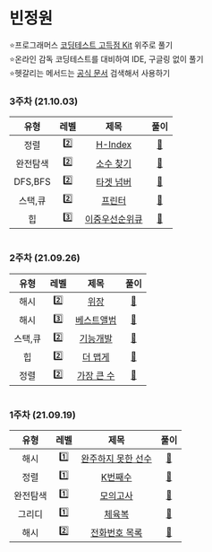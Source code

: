 # 빈정원
⭐프로그래머스 [코딩테스트 고득점 Kit](https://programmers.co.kr/learn/challenges) 위주로 풀기  
⭐온라인 감독 코딩테스트를 대비하여 IDE, 구글링 없이 풀기  
⭐헷갈리는 메서드는 [공식 문서](https://devdocs.programmers.co.kr/references/java/docs/api/index.html?overview-summary.html) 검색해서 사용하기
### 3주차 (21.10.03)
유형 | 레벨 | 제목 | 풀이
:-: | :-: | :-: | :-:
정렬 | 2️⃣ | [H-Index](https://programmers.co.kr/learn/courses/30/lessons/42747) | [🔗](./정렬/L2_H-Index.java)
완전탐색 | 2️⃣ | [소수 찾기](https://programmers.co.kr/learn/courses/30/lessons/42839) | [🔗](./완전탐색/L2_소수_찾기.java)
DFS,BFS | 2️⃣ | [타겟 넘버](https://programmers.co.kr/learn/courses/30/lessons/43165) | [🔗](./DFS,BFS/L2_타겟_넘버.java)
스택,큐 | 2️⃣ | [프린터](https://programmers.co.kr/learn/courses/30/lessons/42587) | [🔗](./스택,큐/L2_프린터.java)
힙 | 3️⃣ | [이중우선순위큐](https://programmers.co.kr/learn/courses/30/lessons/42628) | [🔗](./힙/L3_이중우선순위큐.java)
#
### 2주차 (21.09.26)
유형 | 레벨 | 제목 | 풀이
:-: | :-: | :-: | :-:
해시 | 2️⃣ | [위장](https://programmers.co.kr/learn/courses/30/lessons/42578) | [🔗](./해시/L2_위장.java)
해시 | 3️⃣ | [베스트앨범](https://programmers.co.kr/learn/courses/30/lessons/42579) | [🔗](./해시/L3_베스트앨범.java)
스택,큐 | 2️⃣ | [기능개발](https://programmers.co.kr/learn/courses/30/lessons/42586) | [🔗](./스택,큐/L2_기능개발.java)
힙 | 2️⃣ | [더 맵게](https://programmers.co.kr/learn/courses/30/lessons/42626) | [🔗](./힙/L2_더_맵게.java)
정렬 | 2️⃣ | [가장 큰 수](https://programmers.co.kr/learn/courses/30/lessons/42746) | [🔗](./정렬/L2_가장_큰_수.java)
#
### 1주차 (21.09.19)
유형 | 레벨 | 제목 | 풀이
:-: | :-: | :-: | :-:
해시 | 1️⃣ | [완주하지 못한 선수](https://programmers.co.kr/learn/courses/30/lessons/42576) | [🔗](./해시/L1_완주하지_못한_선수.java)
정렬 | 1️⃣ | [K번째수](https://programmers.co.kr/learn/courses/30/lessons/42748) | [🔗](./정렬/L1_K번째수.java)
완전탐색 | 1️⃣ | [모의고사](https://programmers.co.kr/learn/courses/30/lessons/42840) | [🔗](./완전탐색/L1_모의고사.java)
그리디 | 1️⃣ | [체육복](https://programmers.co.kr/learn/courses/30/lessons/42862) | [🔗](./그리디/L1_체육복.java)
해시 | 2️⃣ | [전화번호 목록](https://programmers.co.kr/learn/courses/30/lessons/42577) | [🔗](./해시/L2_전화번호_목록.java)
